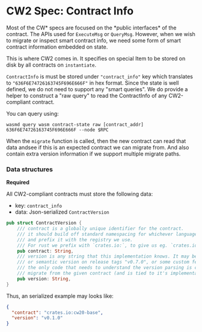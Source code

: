 # CW2 Spec: Contract Info

Most of the CW* specs are focused on the *public interfaces\* of the contract.
The APIs used for `ExecuteMsg` or `QueryMsg`. However, when we wish to migrate
or inspect smart contract info, we need some form of smart contract information
embedded on state.

This is where CW2 comes in. It specifies on special Item to be stored on disk by
all contracts on `instantiate`.

`ContractInfo` is must be stored under `"contract_info"` key which translates to
`"636F6E74726163745F696E666F"` in hex format. Since the state is well defined,
we do not need to support any "smart queries". We do provide a helper to
construct a "raw query" to read the ContractInfo of any CW2-compliant contract.

You can query using:

```shell
wasmd query wasm contract-state raw [contract_addr] 636F6E74726163745F696E666F --node $RPC
```

When the `migrate` function is called, then the new contract can read that data
andsee if this is an expected contract we can migrate from. And also contain
extra version information if we support multiple migrate paths.

### Data structures

**Required**

All CW2-compliant contracts must store the following data:

- key: `contract_info`
- data: Json-serialized `ContractVersion`

```rust
pub struct ContractVersion {
    /// contract is a globally unique identifier for the contract.
    /// it should build off standard namespacing for whichever language it is in,
    /// and prefix it with the registry we use.
    /// For rust we prefix with `crates.io:`, to give us eg. `crates.io:cw20-base`
    pub contract: String,
    /// version is any string that this implementation knows. It may be simple counter "1", "2".
    /// or semantic version on release tags "v0.7.0", or some custom feature flag list.
    /// the only code that needs to understand the version parsing is code that knows how to
    /// migrate from the given contract (and is tied to it's implementation somehow)
    pub version: String,
}
```

Thus, an serialized example may looks like:

```json
{
  "contract": "crates.io:cw20-base",
  "version": "v0.1.0"
}
```
